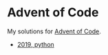 # Advent of Code

My solutions for [Advent of Code](https://adventofcode.com/).

- [2019, python](/2019/python)